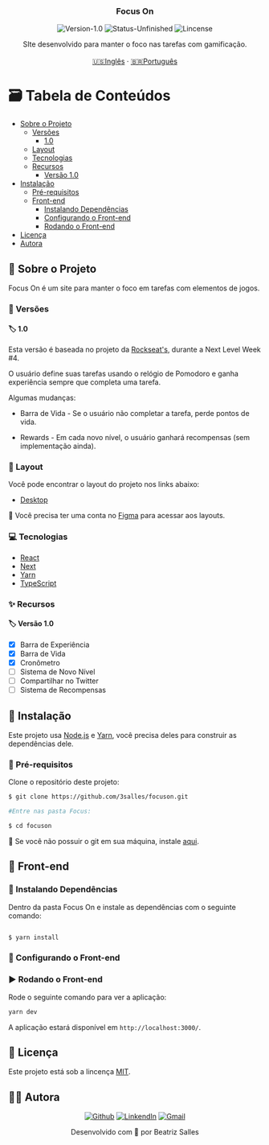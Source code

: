 <p align="center">
  <h3 align="center">Focus On</h3>

<p align="center">
  <img src="https://img.shields.io/static/v1?label=Version&message=1.0&color=7159c1" alt="Version-1.0" />
  <img src="https://img.shields.io/badge/status-unfinished-orange" alt="Status-Unfinished "/>
  <img src="https://img.shields.io/static/v1?label=Lincense&message=MIT&color=0000ff " alt="Lincense" />
  
</p>

  <p align="center">
    SIte desenvolvido para manter o foco nas tarefas com gamificação.
    <br />
    <br />
    <a href="README.md">🇺🇸Inglês</a>
    ·
    <a href="README-pt.md">🇧🇷Português</a>
  </p>
</p>

<!-- TABLE OF CONTENTS -->
# :card_file_box: Tabela de Conteúdos

* [Sobre o Projeto](#book-sobre-o-projeto)
  * [Versões](#bookmark-tabs-versoes)
    * [1.0](#label-1.0)
  * [Layout](#art-layout)
  * [Tecnologias](#computer-tecnologias)
  * [Recursos](#sparkles-recursos)
    * [Versão 1.0](#label-versao-1.0)
* [Instalação](#bricks-instalaçao)
  * [Pré-requisitos](#construction-pré-requisitos)
  * [Front-end](#lipstick-front-end)
    * [Instalando Dependências](#construction-instalando-dependências)
    * [Configurando o Front-end](#wrench-configurando-o-front-end)
    * [Rodando o Front-end](#arrow_forward-rodando-o-front-end)
* [Licença](#page_facing_up-licença)
* [Autora](#woman_technologist-autora)

## :book: Sobre o Projeto

Focus On é um site para manter o foco em tarefas com elementos de jogos.

### :bookmark_tabs: Versões

#### :label: 1.0

Esta versão é baseada no projeto da [Rockseat's](https://rocketseat.com.br), durante a Next Level Week #4.

O usuário define suas tarefas usando o relógio de Pomodoro e ganha experiência sempre que completa uma tarefa.

Algumas mudanças:

* Barra de Vida - Se o usuário não completar a tarefa, perde pontos de vida.

* Rewards - Em cada novo nível, o usuário ganhará recompensas (sem implementação ainda).


### :art: Layout

Você pode encontrar o layout do projeto nos links abaixo:

* [Desktop](https://www.figma.com/file/LUy2X26xvxfd8g26T3hkdW/FocusOn-1.0?node-id=0%3A1)


🚨 Você precisa ter uma conta no  [Figma](https://www.figma.com) para acessar aos layouts.

### :computer: Tecnologias

* [React](https://reactjs.org)
* [Next](https://nextjs.org)
* [Yarn](https://yarnpkg.com)
* [TypeScript](https://www.typescriptlang.org)

### :sparkles: Recursos

#### :label: Versão 1.0

  - [x] Barra de Experiência
  - [x] Barra de Vida
  - [x] Cronômetro
  - [ ] Sistema de Novo Nível
  - [ ] Compartilhar no Twitter
  - [ ] Sistema de Recompensas
  
## :bricks: Instalação

Este projeto usa [Node.js](https://nodejs.org/en/) e [Yarn](https://yarnpkg.com), você precisa deles para construir as dependências dele.

### :construction: Pré-requisitos

Clone o repositório deste projeto:

```bash
$ git clone https://github.com/3salles/focuson.git

#Entre nas pasta Focus:

$ cd focuson
```

🚨 Se você não possuir o git em sua máquina, instale [aqui](https://git-scm.com/downloads).

## :lipstick: Front-end

### :construction: Instalando Dependências

Dentro da pasta Focus On e instale as dependências com o seguinte comando:

```bash

$ yarn install

```

### :wrench: Configurando o Front-end


### :arrow_forward: Rodando o Front-end

Rode o seguinte comando para ver a aplicação:

```bash
yarn dev
```

A aplicação estará disponível em `http://localhost:3000/`.


## :page_facing_up: Licença

Este projeto está sob a lincença [MIT](https://github.com/3salles/Happy/blob/main/LICENSE).

## ‍:woman_technologist: Autora

<p align="center">
  <a href="https://github.com/3salles"><img src="https://img.shields.io/badge/-Github-000?style=flat-square&logo=Github&logoColor=white&link=https://github.com/3salles" alt="Github" /></a>
  <a href="https://www.linkedin.com/in/beatriz-salles-b701a31a6/"><img src="https://img.shields.io/badge/-LinkedIn-blue?style=flat-square&logo=Linkedin&logoColor=white&link=https://www.linkedin.com/in/beatriz-salles-b701a31a6" alt="LinkendIn" /></a>
  <a href="mailto:beatrizsallesss@gmail.com"><img src="https://img.shields.io/badge/-Gmail-c14438?style=flat-square&logo=Gmail&logoColor=white&link=mailto:beatrizsallesss@gmail.com" alt="Gmail" /></a>
</p>

<p align="center">Desenvolvido com 💜 por Beatriz Salles</p>
